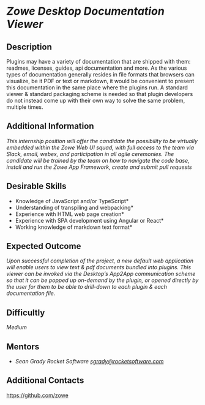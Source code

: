 # *Zowe Desktop Documentation Viewer*

## Description
Plugins may have a variety of documentation that are shipped with them: readmes, licenses, guides, api documentation and more. As the various types of documentation generally resides in file formats that browsers can visualize, be it PDF or text or markdown, it would be convenient to present this documentation in the same place where the plugins run. A standard viewer & standard packaging scheme is needed so that plugin developers do not instead come up with their own way to solve the same problem, multiple times.

## Additional Information
*This internship position will offer the candidate the possibility to be virtually embedded within the Zowe Web UI squad, with full access to the team via Slack, email, webex, and participation in all agile ceremonies. The candidate will be trained by the team on how to navigate the code base, install and run the Zowe App Framework, create and submit pull requests*

## Desirable Skills
*	Knowledge of JavaScript and/or TypeScript*
*	Understanding of transpiling and webpacking*
*	Experience with HTML web page creation*
*	Experience with SPA development using Angular or React*
*	Working knowledge of markdown text format*

## Expected Outcome
*Upon successful completion of the project, a new default web application will enable users to view text & pdf documents bundled into plugins. This viewer can be invoked via the Desktop’s App2App communication scheme so that it can be popped up on-demand by the plugin, or opened directly by the user for them to be able to drill-down to each plugin & each documentation file.*

## Difficultly
*Medium*

## Mentors
  * *Sean Grady  Rocket Software   <sgrady@rocketsoftware.com>*

## Additional Contacts
https://github.com/zowe
